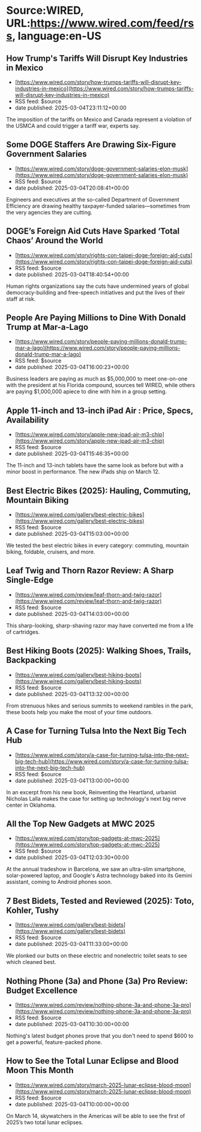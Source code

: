 # Source:WIRED, URL:https://www.wired.com/feed/rss, language:en-US

## How Trump's Tariffs Will Disrupt Key Industries in Mexico
 - [https://www.wired.com/story/how-trumps-tariffs-will-disrupt-key-industries-in-mexico](https://www.wired.com/story/how-trumps-tariffs-will-disrupt-key-industries-in-mexico)
 - RSS feed: $source
 - date published: 2025-03-04T23:11:12+00:00

The imposition of the tariffs on Mexico and Canada represent a violation of the USMCA and could trigger a tariff war, experts say.

## Some DOGE Staffers Are Drawing Six-Figure Government Salaries
 - [https://www.wired.com/story/doge-government-salaries-elon-musk](https://www.wired.com/story/doge-government-salaries-elon-musk)
 - RSS feed: $source
 - date published: 2025-03-04T20:08:41+00:00

Engineers and executives at the so-called Department of Government Efficiency are drawing healthy taxpayer-funded salaries—sometimes from the very agencies they are cutting.

## DOGE’s Foreign Aid Cuts Have Sparked ‘Total Chaos’ Around the World
 - [https://www.wired.com/story/rights-con-taipei-doge-foreign-aid-cuts](https://www.wired.com/story/rights-con-taipei-doge-foreign-aid-cuts)
 - RSS feed: $source
 - date published: 2025-03-04T18:40:54+00:00

Human rights organizations say the cuts have undermined years of global democracy-building and free-speech initiatives and put the lives of their staff at risk.

## People Are Paying Millions to Dine With Donald Trump at Mar-a-Lago
 - [https://www.wired.com/story/people-paying-millions-donald-trump-mar-a-lago](https://www.wired.com/story/people-paying-millions-donald-trump-mar-a-lago)
 - RSS feed: $source
 - date published: 2025-03-04T16:00:23+00:00

Business leaders are paying as much as $5,000,000 to meet one-on-one with the president at his Florida compound, sources tell WIRED, while others are paying $1,000,000 apiece to dine with him in a group setting.

## Apple 11-inch and 13-inch iPad Air : Price, Specs, Availability
 - [https://www.wired.com/story/apple-new-ipad-air-m3-chip](https://www.wired.com/story/apple-new-ipad-air-m3-chip)
 - RSS feed: $source
 - date published: 2025-03-04T15:46:35+00:00

The 11-inch and 13-inch tablets have the same look as before but with a minor boost in performance. The new iPads ship on March 12.

## Best Electric Bikes (2025): Hauling, Commuting, Mountain Biking
 - [https://www.wired.com/gallery/best-electric-bikes](https://www.wired.com/gallery/best-electric-bikes)
 - RSS feed: $source
 - date published: 2025-03-04T15:03:00+00:00

We tested the best electric bikes in every category: commuting, mountain biking, foldable, cruisers, and more.

## Leaf Twig and Thorn Razor Review: A Sharp Single-Edge
 - [https://www.wired.com/review/leaf-thorn-and-twig-razor](https://www.wired.com/review/leaf-thorn-and-twig-razor)
 - RSS feed: $source
 - date published: 2025-03-04T14:03:00+00:00

This sharp-looking, sharp-shaving razor may have converted me from a life of cartridges.

## Best Hiking Boots (2025): Walking Shoes, Trails, Backpacking
 - [https://www.wired.com/gallery/best-hiking-boots](https://www.wired.com/gallery/best-hiking-boots)
 - RSS feed: $source
 - date published: 2025-03-04T13:32:00+00:00

From strenuous hikes and serious summits to weekend rambles in the park, these boots help you make the most of your time outdoors.

## A Case for Turning Tulsa Into the Next Big Tech Hub
 - [https://www.wired.com/story/a-case-for-turning-tulsa-into-the-next-big-tech-hub](https://www.wired.com/story/a-case-for-turning-tulsa-into-the-next-big-tech-hub)
 - RSS feed: $source
 - date published: 2025-03-04T13:00:00+00:00

In an excerpt from his new book, Reinventing the Heartland, urbanist Nicholas Lalla makes the case for setting up technology's next big nerve center in Oklahoma.

## All the Top New Gadgets at MWC 2025
 - [https://www.wired.com/story/top-gadgets-at-mwc-2025](https://www.wired.com/story/top-gadgets-at-mwc-2025)
 - RSS feed: $source
 - date published: 2025-03-04T12:03:30+00:00

At the annual tradeshow in Barcelona, we saw an ultra-slim smartphone, solar-powered laptop, and Google's Astra technology baked into its Gemini assistant, coming to Android phones soon.

## 7 Best Bidets, Tested and Reviewed (2025): Toto, Kohler, Tushy
 - [https://www.wired.com/gallery/best-bidets](https://www.wired.com/gallery/best-bidets)
 - RSS feed: $source
 - date published: 2025-03-04T11:33:00+00:00

We plonked our butts on these electric and nonelectric toilet seats to see which cleaned best.

## Nothing Phone (3a) and Phone (3a) Pro Review: Budget Excellence
 - [https://www.wired.com/review/nothing-phone-3a-and-phone-3a-pro](https://www.wired.com/review/nothing-phone-3a-and-phone-3a-pro)
 - RSS feed: $source
 - date published: 2025-03-04T10:30:00+00:00

Nothing's latest budget phones prove that you don't need to spend $600 to get a powerful, feature-packed phone.

## How to See the Total Lunar Eclipse and Blood Moon This Month
 - [https://www.wired.com/story/march-2025-lunar-eclipse-blood-moon](https://www.wired.com/story/march-2025-lunar-eclipse-blood-moon)
 - RSS feed: $source
 - date published: 2025-03-04T10:00:00+00:00

On March 14, skywatchers in the Americas will be able to see the first of 2025’s two total lunar eclipses.


